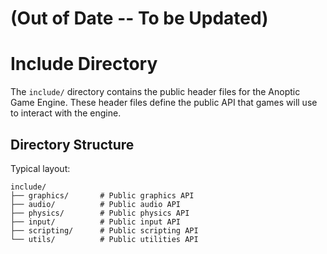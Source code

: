# (Out of Date -- To be Updated)
# Include Directory

The `include/` directory contains the public header files for the Anoptic Game Engine. These header files define the public API that games will use to interact with the engine.

## Directory Structure

Typical layout:
```plaintext
include/
├── graphics/       # Public graphics API
├── audio/          # Public audio API
├── physics/        # Public physics API
├── input/          # Public input API
├── scripting/      # Public scripting API
└── utils/          # Public utilities API
```